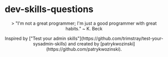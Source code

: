 # dev-skills-questions
<p align="center">
> "I'm not a great programmer; I'm just a good programmer with great habits." ~ K. Beck
</p>

<p align="center">
Inspired by ["Test your admin skills"](https://github.com/trimstray/test-your-sysadmin-skills) and created by [patrykwozinski](https://github.com/patrykwozinski).
</p>
